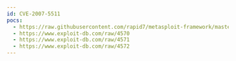 ```yaml
---
id: CVE-2007-5511
pocs:
  - https://raw.githubusercontent.com/rapid7/metasploit-framework/master/modules/auxiliary/sqli/oracle/lt_findricset_cursor.rb
  - https://www.exploit-db.com/raw/4570
  - https://www.exploit-db.com/raw/4571
  - https://www.exploit-db.com/raw/4572
---
```

